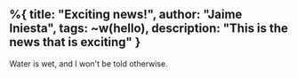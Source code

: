 %{
  title: "Exciting news!",
  author: "Jaime Iniesta",
  tags: ~w(hello),
  description: "This is the news that is exciting"
}
---

Water is wet, and I won't be told otherwise.
